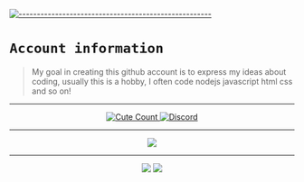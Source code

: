 [![-----------------------------------------------------](https://raw.githubusercontent.com/andreasbm/readme/master/assets/lines/colored.png)](#table-of-contents)

# `Account information`
> My goal in creating this github account is to express my ideas about coding, usually this is a hobby, I often code nodejs javascript html css and so on!  

---------

<p align="center">
<a href="https://youtube.com/@YUSUP909"><img alt="Cute Count" src="https://count.getloli.com/get/@HindiaFtNpc?theme=rule34"/>
<a href="https://discord.com/invite/aZwYcWmpzD"><img alt="Discord" src="https://discord.c99.nl/widget/theme-1/722687501298434099.png"/></a>
</p>

------

<p align="center">
<img src="http://github-profile-summary-cards.vercel.app/api/cards/profile-details?username=HindiaFtNpc&theme=dracula" />
</p>

------

<p align="center">
<img src="https://spotify-github-profile.vercel.app/api/view.svg?uid=31clwo7edqwwy7heid576bz6xuue&cover_image=true&theme=natemoo-re&show_offline=true&background_color=121212&bar_color=53b14f&bar_color_cover=false&background_color=121212&bar_color=53b14f&bar_color_cover=true" />
<img src="https://spotify-recently-played-readme.vercel.app/api?user=31clwo7edqwwy7heid576bz6xuue&width=700" />
</p>
